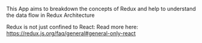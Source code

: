 This App aims to breakdown the concepts of Redux and help to understand the data flow in Redux Architecture

Redux is not just confined to React:
Read more here: https://redux.js.org/faq/general#general-only-react
